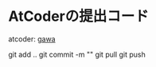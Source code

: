 # AtCoderの提出コード

atcoder: [gawa](https://atcoder.jp/users/gawa)

git add ..
git commit -m ""
git pull
git push
